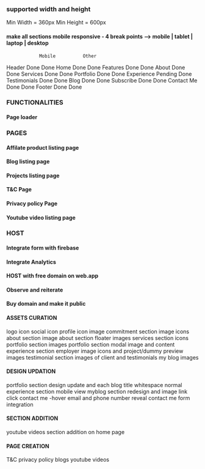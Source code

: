 ### supported width and height
Min Width = 360px
Min Height = 600px

#### make all sections mobile responsive - 4 break points --> mobile | tablet | laptop | desktop
                Mobile          Other
Header          Done            Done
Home            Done            Done
Features        Done            Done
About           Done            Done
Services        Done            Done
Portfolio       Done            Done
Experience      Pending         Done
Testimonials    Done            Done
Blog            Done            Done
Subscribe       Done            Done
Contact Me      Done            Done
Footer          Done            Done

### FUNCTIONALITIES
#### Page loader

### PAGES
#### Affilate product listing page 
#### Blog listing page 
#### Projects listing page
#### T&C Page
#### Privacy policy Page
#### Youtube video listing page

### HOST
#### Integrate form with firebase
#### Integrate Analytics
#### HOST with free domain on web.app
#### Observe and reiterate
#### Buy domain and make it public

<!-- NOV 11 - UPDATE -->

#### ASSETS CURATION
logo icon
social icon
profile icon image
commitment section image icons
about section image
about section floater images
services section icons 
portfolio section images
portfolio section modal image and content
experience section employer image icons and project/dummy preview images
testimonial section images of client and testimonials
my blog images 


#### DESIGN UPDATION
portfolio section design update and each blog title whitespace normal 
experience section mobile view 
myblog section redesign and image link click 
contact me -hover email and phone number reveal 
contact me form integration

#### SECTION ADDITION
youtube videos section addition on home page

#### PAGE CREATION
T&C
privacy policy
blogs 
youtube videos

